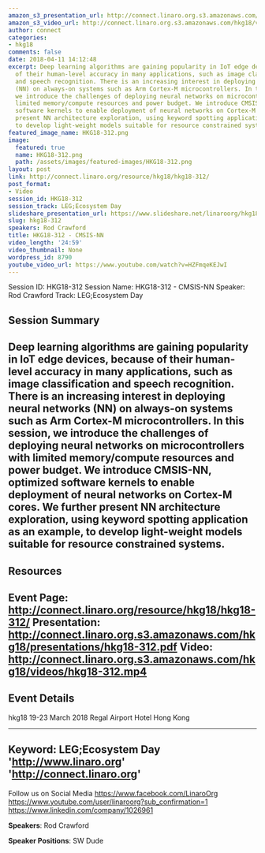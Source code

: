 ```yaml
---
amazon_s3_presentation_url: http://connect.linaro.org.s3.amazonaws.com/hkg18/presentations/hkg18-312.pdf
amazon_s3_video_url: http://connect.linaro.org.s3.amazonaws.com/hkg18/videos/hkg18-312.mp4
author: connect
categories:
- hkg18
comments: false
date: 2018-04-11 14:12:48
excerpt: Deep learning algorithms are gaining popularity in IoT edge devices, because
  of their human-level accuracy in many applications, such as image classification
  and speech recognition. There is an increasing interest in deploying neural networks
  (NN) on always-on systems such as Arm Cortex-M microcontrollers. In this session,
  we introduce the challenges of deploying neural networks on microcontrollers with
  limited memory/compute resources and power budget. We introduce CMSIS-NN, optimized
  software kernels to enable deployment of neural networks on Cortex-M cores. We further
  present NN architecture exploration, using keyword spotting application as an example,
  to develop light-weight models suitable for resource constrained systems.
featured_image_name: HKG18-312.png
image:
  featured: true
  name: HKG18-312.png
  path: /assets/images/featured-images/HKG18-312.png
layout: post
link: http://connect.linaro.org/resource/hkg18/hkg18-312/
post_format:
- Video
session_id: HKG18-312
session_track: LEG;Ecosystem Day
slideshare_presentation_url: https://www.slideshare.net/linaroorg/hkg18312-cmsisnn
slug: hkg18-312
speakers: Rod Crawford
title: HKG18-312 - CMSIS-NN
video_length: '24:59'
video_thumbnail: None
wordpress_id: 8790
youtube_video_url: https://www.youtube.com/watch?v=HZFmqeKEJwI
---
```


Session ID: HKG18-312
Session Name: HKG18-312 - CMSIS-NN
Speaker: Rod Crawford
Track: LEG;Ecosystem Day


## Session Summary
Deep learning algorithms are gaining popularity in IoT edge devices, because of their human-level accuracy in many applications, such as image classification and speech recognition. There is an increasing interest in deploying neural networks (NN) on always-on systems such as Arm Cortex-M microcontrollers. In this session, we introduce the challenges of deploying neural networks on microcontrollers with limited memory/compute resources and power budget. We introduce CMSIS-NN, optimized software kernels to enable deployment of neural networks on Cortex-M cores. We further present NN architecture exploration, using keyword spotting application as an example, to develop light-weight models suitable for resource constrained systems.
---------------------------------------------------
## Resources
Event Page: http://connect.linaro.org/resource/hkg18/hkg18-312/
Presentation: http://connect.linaro.org.s3.amazonaws.com/hkg18/presentations/hkg18-312.pdf
Video: http://connect.linaro.org.s3.amazonaws.com/hkg18/videos/hkg18-312.mp4
 ---------------------------------------------------
## Event Details
hkg18
19-23 March 2018 
Regal Airport Hotel Hong Kong

---------------------------------------------------
Keyword: LEG;Ecosystem Day
'http://www.linaro.org'
'http://connect.linaro.org'
---------------------------------------------------
Follow us on Social Media
https://www.facebook.com/LinaroOrg
https://www.youtube.com/user/linaroorg?sub_confirmation=1
https://www.linkedin.com/company/1026961

**Speakers**: Rod Crawford

**Speaker Positions**: SW Dude